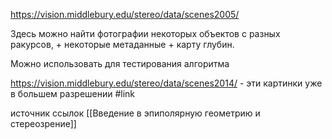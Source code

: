 https://vision.middlebury.edu/stereo/data/scenes2005/

Здесь можно найти фотографии некоторых объектов с разных ракурсов, + некоторые метаданные + карту глубин.

Можно использовать для тестирования алгоритма


https://vision.middlebury.edu/stereo/data/scenes2014/ - эти картинки уже в большем разрешении 
#link 

источник ссылок [[Введение в эпиполярную геометрию и стереозрение]]